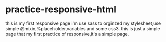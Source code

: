 # practice-responsive-html
this is my first responsive page
i'm use sass to orginzed my stylesheet,use simple @mixin,%placeholder,variables and some css3.
this is just a simple page that my first practice of responsive,it's a simple page.
